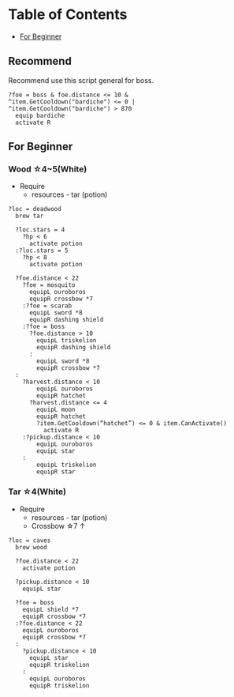 # Table of Contents
- [For Beginner](./RESOURCES.md#for-beginner)

## Recommend
Recommend use this script general for boss.
```
?foe = boss & foe.distance <= 10 &
^item.GetCooldown("bardiche") <= 0 |
^item.GetCooldown("bardiche") > 870
  equip bardiche
  activate R
```

## For Beginner
### Wood ☆4~5(White)
- Require
  - resources - tar (potion)
```
?loc = deadwood
  brew tar

  ?loc.stars = 4
    ?hp < 6
      activate potion
  :?loc.stars = 5
    ?hp < 8
      activate potion

  ?foe.distance < 22
    ?foe = mosquito
      equipL ouroboros
      equipR crossbow *7
    :?foe = scarab
      equipL sword *8
      equipR dashing shield
    :?foe = boss
      ?foe.distance > 10
        equipL triskelion
        equipR dashing shield
      :
        equipL sword *8
        equipR crossbow *7
  :
    ?harvest.distance < 10
        equipL ouroboros
        equipR hatchet
      ?harvest.distance <= 4
        equipL moon
        equipR hatchet
        ?item.GetCooldown(“hatchet”) <= 0 & item.CanActivate()
          activate R
    :?pickup.distance < 10
        equipL ouroboros
        equipL star
    :
        equipL triskelion
        equipR star
```
### Tar ☆4(White)
- Require
  - resources - tar (potion)
  - Crossbow ☆7 ↑
```
?loc = caves
  brew wood

  ?foe.distance < 22
    activate potion

  ?pickup.distance < 10
    equipL star

  ?foe = boss
    equipL shield *7
    equipR crossbow *7
  :?foe.distance < 22
    equipL ouroboros
    equipR crossbow *7
  :
    ?pickup.distance < 10
      equipL star
      equipR triskelion
    :
      equipL ouroboros
      equipR triskelion
```
